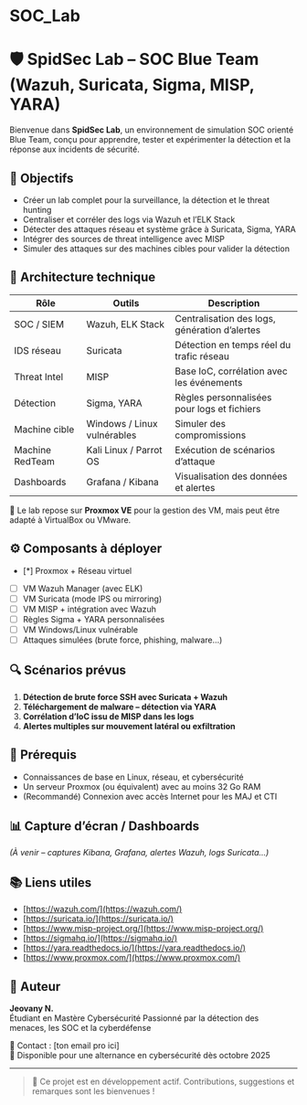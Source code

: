 # SOC_Lab
# 🛡️ SpidSec Lab – SOC Blue Team (Wazuh, Suricata, Sigma, MISP, YARA)

Bienvenue dans **SpidSec Lab**, un environnement de simulation SOC orienté Blue Team, conçu pour apprendre, tester et expérimenter la détection et la réponse aux incidents de sécurité.

## 🎯 Objectifs

- Créer un lab complet pour la surveillance, la détection et le threat hunting
- Centraliser et corréler des logs via Wazuh et l’ELK Stack
- Détecter des attaques réseau et système grâce à Suricata, Sigma, YARA
- Intégrer des sources de threat intelligence avec MISP
- Simuler des attaques sur des machines cibles pour valider la détection

## 🧱 Architecture technique

| Rôle            | Outils                          | Description                                      |
|-----------------|----------------------------------|--------------------------------------------------|
| SOC / SIEM      | Wazuh, ELK Stack                | Centralisation des logs, génération d’alertes    |
| IDS réseau      | Suricata                        | Détection en temps réel du trafic réseau         |
| Threat Intel    | MISP                            | Base IoC, corrélation avec les événements        |
| Détection       | Sigma, YARA                     | Règles personnalisées pour logs et fichiers      |
| Machine cible   | Windows / Linux vulnérables     | Simuler des compromissions                      |
| Machine RedTeam | Kali Linux / Parrot OS          | Exécution de scénarios d’attaque                 |
| Dashboards      | Grafana / Kibana                | Visualisation des données et alertes             |

📌 Le lab repose sur **Proxmox VE** pour la gestion des VM, mais peut être adapté à VirtualBox ou VMware.

## ⚙️ Composants à déployer

- [*] Proxmox + Réseau virtuel
- [ ] VM Wazuh Manager (avec ELK)
- [ ] VM Suricata (mode IPS ou mirroring)
- [ ] VM MISP + intégration avec Wazuh
- [ ] Règles Sigma + YARA personnalisées
- [ ] VM Windows/Linux vulnérable
- [ ] Attaques simulées (brute force, phishing, malware…)

## 🔍 Scénarios prévus

1. **Détection de brute force SSH avec Suricata + Wazuh**
2. **Téléchargement de malware – détection via YARA**
3. **Corrélation d’IoC issu de MISP dans les logs**
4. **Alertes multiples sur mouvement latéral ou exfiltration**

## 🧠 Prérequis

- Connaissances de base en Linux, réseau, et cybersécurité
- Un serveur Proxmox (ou équivalent) avec au moins 32 Go RAM
- (Recommandé) Connexion avec accès Internet pour les MAJ et CTI

## 📊 Capture d’écran / Dashboards

*(À venir – captures Kibana, Grafana, alertes Wazuh, logs Suricata…)*

## 📚 Liens utiles

- [https://wazuh.com/](https://wazuh.com/)
- [https://suricata.io/](https://suricata.io/)
- [https://www.misp-project.org/](https://www.misp-project.org/)
- [https://sigmahq.io/](https://sigmahq.io/)
- [https://yara.readthedocs.io/](https://yara.readthedocs.io/)
- [https://www.proxmox.com/](https://www.proxmox.com/)

## 👤 Auteur

**Jeovany N.**  
Étudiant en Mastère Cybersécurité 
Passionné par la détection des menaces, les SOC et la cyberdéfense

📧 Contact : [ton email pro ici]  
📅 Disponible pour une alternance en cybersécurité dès octobre 2025

---

> 📌 Ce projet est en développement actif. Contributions, suggestions et remarques sont les bienvenues !
